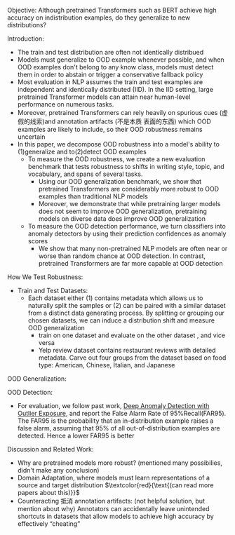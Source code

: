 Objective: Although pretrained Transformers such as BERT achieve high accuracy on indistribution examples, do they generalize to new distributions?

Introduction:
- The train and test distribution are often not identically distribued
- Models must generalize to OOD example whenever possible, and when OOD examples don't belong to any know class, models must detect them in order to abstain or trigger a conservative fallback policy
- Most evaluation in NLP assumes the train and test examples are independent and identically distributed (IID). In the IID setting, large pretrained Transformer models can attain near human-level performance on numerous tasks.
- Moreover, pretrained Transformers can rely heavily on spurious cues (虚假的线索)and annotation artifacts (不是本质 表面的东西) which OOD examples are likely to include, so their OOD robustness remains uncertain
- In this paper, we decompose OOD robustness into a model's ability to (1)generalize and to(2)detect OOD examples
  - To measure the OOD robustness, we create a new evaluation benchmark that tests robustness to shifts in writing style, topic, and vocabulary, and spans of several tasks. 
    - Using our OOD generalization benchmark, we show that pretrained Transformers are considerably more robust to OOD examples than traditional NLP models
    - Moreover, we demonstrate that while pretraining larger models does not seem to improve OOD generalization, pretraining models on diverse data does improve OOD generalization 
  - To measure the OOD detection performance, we turn classifiers into anomaly detectors by using their prediction confidences as anomaly scores
    - We show that many non-pretrained NLP models are often near or worse than random chance at OOD detection. In contrast, pretrained Transformers are far more capable at OOD detection 

How We Test Robustness:
- Train and Test Datasets: 
  - Each dataset either (1) contains metadata which allows us to naturally split the samples or (2) can be paired with a similar dataset from a distinct data generating process. By splitting or grouping our chosen datasets, we can induce a distribution shift and measure OOD generalization
    - train on one dataset and evaluate on the other dataset , and vice versa
    - Yelp review dataset contains restaurant reviews with detailed metadata. Carve out four groups from the dataset based on food type: American, Chinese, Italian, and Japanese

OOD Generalization:

OOD Detection:
- For evaluation, we follow past work, [Deep Anomaly Detection with Outlier Exposure](https://arxiv.org/abs/1812.04606), and report the False Alarm Rate of 95%Recall(FAR95). The FAR95 is the probability that an in-distribution example raises a false alarm, assuming that 95% of all out-of-distribution examples are detected. Hence a lower FAR95 is better

Discussion and Related Work:
- Why are pretrained models more robust? (mentioned many possibilies, didn't make any conclusion)
- Domain Adaptation, where models must learn representations of a source and target distribution $`\textcolor{red}{\text{(can read more papers about this)}}`$ 
- Counteracting 抵消 annotation artifacts: (not helpful solution, but mention about why) Annotators can accidentally leave unintended shortcuts
in datasets that allow models to achieve high accuracy by effectively “cheating”
